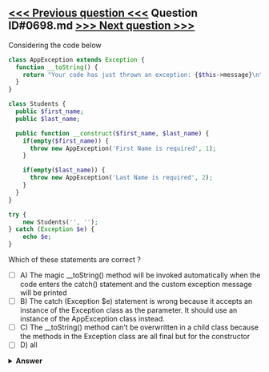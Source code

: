 [<<< Previous question <<<](0697.md)   Question ID#0698.md   [>>> Next question >>>](0699.md)
---

Considering the code below

```php
class AppException extends Exception {
  function __toString() {
    return "Your code has just thrown an exception: {$this->message}\n";
  }
}

class Students {
  public $first_name;
  public $last_name;

  public function __construct($first_name, $last_name) {
    if(empty($first_name)) {
      throw new AppException('First Name is required', 1);
    }

    if(empty($last_name)) {
      throw new AppException('Last Name is required', 2);
    }
  }
}

try {
    new Students('', ''); 
} catch (Exception $e) {
    echo $e;
}
```
Which of these statements are correct ?

- [ ] A) The magic __toString() method will be invoked automatically when the code enters the catch() statement and the custom exception message will be printed
- [ ] B) The catch (Exception $e) statement is wrong because it accepts an instance of the Exception class as the parameter. It should use an instance of the AppException class instead.
- [ ] C) The __toString() method can't be overwritten in a child class because the methods in the Exception class are all final but for the constructor
- [ ] D) all

<details><summary><b>Answer</b></summary>
<p>
  Answer: <strong>A</strong>
</p>
</details>
